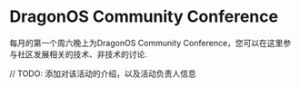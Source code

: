 # DragonOS Community Conference

每月的第一个周六晚上为DragonOS Community Conference，您可以在这里参与社区发展相关的技术、非技术的讨论.

// TODO: 添加对该活动的介绍，以及活动负责人信息

